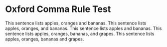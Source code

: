 # Oxford Comma Rule Test

This sentence lists apples, oranges and bananas.
This sentence lists apples, oranges, and bananas.
This sentence lists apples and bananas.
This sentence lists apples, oranges, bananas, and grapes.
This sentence lists apples, oranges, bananas and grapes.
